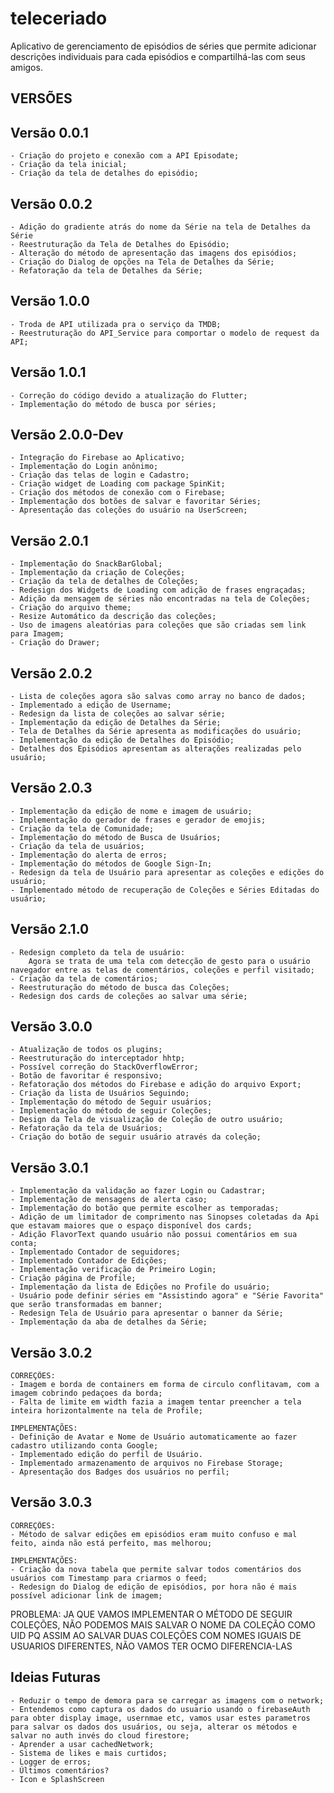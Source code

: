 # teleceriado

Aplicativo de gerenciamento de episódios de séries que permite adicionar descrições individuais para cada episódios e compartilhá-las com seus amigos.

## VERSÕES   
## Versão 0.0.1  
    - Criação do projeto e conexão com a API Episodate;  
    - Criação da tela inicial;  
    - Criação da tela de detalhes do episódio;  
    
## Versão 0.0.2
    - Adição do gradiente atrás do nome da Série na tela de Detalhes da Série
    - Reestruturação da Tela de Detalhes do Episódio;
    - Alteração do método de apresentação das imagens dos episódios;
    - Criação do Dialog de opções na Tela de Detalhes da Série;
    - Refatoração da tela de Detalhes da Série;
    
## Versão 1.0.0  
    - Troda de API utilizada pra o serviço da TMDB;
    - Reestruturação do API_Service para comportar o modelo de request da API;

## Versão 1.0.1  
    - Correção do código devido a atualização do Flutter;
    - Implementação do método de busca por séries;

## Versão 2.0.0-Dev  
    - Integração do Firebase ao Aplicativo;
    - Implementação do Login anônimo;
    - Criação das telas de login e Cadastro;
    - Criação widget de Loading com package SpinKit;
    - Criação dos métodos de conexão com o Firebase;
    - Implementação dos botões de salvar e favoritar Séries;
    - Apresentação das coleções do usuário na UserScreen;

## Versão 2.0.1  
    - Implementação do SnackBarGlobal;
    - Implementação da criação de Coleções;
    - Criação da tela de detalhes de Coleções;
    - Redesign dos Widgets de Loading com adição de frases engraçadas;
    - Adição da mensagem de séries não encontradas na tela de Coleções;
    - Criação do arquivo theme;
    - Resize Automático da descrição das coleções;
    - Uso de imagens aleatórias para coleções que são criadas sem link para Imagem;
    - Criação do Drawer;

## Versão 2.0.2  
    - Lista de coleções agora são salvas como array no banco de dados;
    - Implementado a edição de Username;
    - Redesign da lista de coleções ao salvar série;
    - Implementação da edição de Detalhes da Série;
    - Tela de Detalhes da Série apresenta as modificações do usuário;
    - Implementação da edição de Detalhes do Episódio;
    - Detalhes dos Episódios apresentam as alterações realizadas pelo usuário;

## Versão 2.0.3  
    - Implementação da edição de nome e imagem de usuário;
    - Implementação do gerador de frases e gerador de emojis;
    - Criação da tela de Comunidade;
    - Implementação do método de Busca de Usuários;
    - Criação da tela de usuários;
    - Implementação do alerta de erros;
    - Implementação do métodos de Google Sign-In;
    - Redesign da tela de Usuário para apresentar as coleções e edições do usuário;
    - Implementado método de recuperação de Coleções e Séries Editadas do usuário;

## Versão 2.1.0
    - Redesign completo da tela de usuário:  
        Agora se trata de uma tela com detecção de gesto para o usuário navegador entre as telas de comentários, coleções e perfil visitado;
    - Criação da tela de comentários;
    - Reestruturação do método de busca das Coleções;
    - Redesign dos cards de coleções ao salvar uma série;

## Versão 3.0.0  
    - Atualização de todos os plugins;
    - Reestruturação do interceptador hhtp;
    - Possível correção do StackOverflowError;
    - Botão de favoritar é responsivo;
    - Refatoração dos métodos do Firebase e adição do arquivo Export;
    - Criação da lista de Usuários Seguindo;
    - Implementação do método de Seguir usuários;
    - Implementação do método de seguir Coleções;
    - Design da Tela de visualização de Coleção de outro usuário;
    - Refatoração da tela de Usuários;
    - Criação do botão de seguir usuário através da coleção; 

## Versão 3.0.1  
    - Implementação da validação ao fazer Login ou Cadastrar;
    - Implementação de mensagens de alerta caso;
    - Implementação do botão que permite escolher as temporadas;
    - Adição de um limitador de comprimento nas Sinopses coletadas da Api que estavam maiores que o espaço disponível dos cards;
    - Adição FlavorText quando usuário não possui comentários em sua conta;
    - Implementado Contador de seguidores;
    - Implementado Contador de Edições;
    - Implementação verificação de Primeiro Login;
    - Criação página de Profile;
    - Implementação da lista de Edições no Profile do usuário;
    - Usuário pode definir séries em "Assistindo agora" e "Série Favorita" que serão transformadas em banner;
    - Redesign Tela de Usuário para apresentar o banner da Série;
    - Implementação da aba de detalhes da Série;

## Versão 3.0.2
    CORREÇÕES:      
    - Imagem e borda de containers em forma de circulo conflitavam, com a imagem cobrindo pedaçoes da borda;
    - Falta de limite em width fazia a imagem tentar preencher a tela inteira horizontalmente na tela de Profile;

    IMPLEMENTAÇÕES:     
    - Definição de Avatar e Nome de Usuário automaticamente ao fazer cadastro utilizando conta Google;
    - Implementado edição do perfil de Usuário.
    - Implementado armazenamento de arquivos no Firebase Storage;
    - Apresentação dos Badges dos usuários no perfil;

## Versão 3.0.3
    CORREÇÕES:      
    - Método de salvar edições em episódios eram muito confuso e mal feito, ainda não está perfeito, mas melhorou;

    IMPLEMENTAÇÕES:      
    - Criação da nova tabela que permite salvar todos comentários dos usuários com Timestamp para criarmos o feed;
    - Redesign do Dialog de edição de episódios, por hora não é mais possível adicionar link de imagem;


PROBLEMA: JA QUE VAMOS IMPLEMENTAR O MÉTODO DE SEGUIR COLEÇÕES, NÃO PODEMOS MAIS SALVAR O NOME DA COLEÇÃO COMO UID PQ ASSIM AO SALVAR DUAS COLEÇÕES COM NOMES IGUAIS DE USUARIOS DIFERENTES, NÃO VAMOS TER OCMO DIFERENCIA-LAS        


## Ideias Futuras  
    - Reduzir o tempo de demora para se carregar as imagens com o network;
    - Entendemos como captura os dados do usuario usando o firebaseAuth para obter display image, usernmae etc, vamos usar estes parametros para salvar os dados dos usuários, ou seja, alterar os métodos e salvar no auth invés do cloud firestore;
    - Aprender a usar cachedNetwork;
    - Sistema de likes e mais curtidos;
    - Logger de erros;
    - Últimos comentários?
    - Icon e SplashScreen
    

